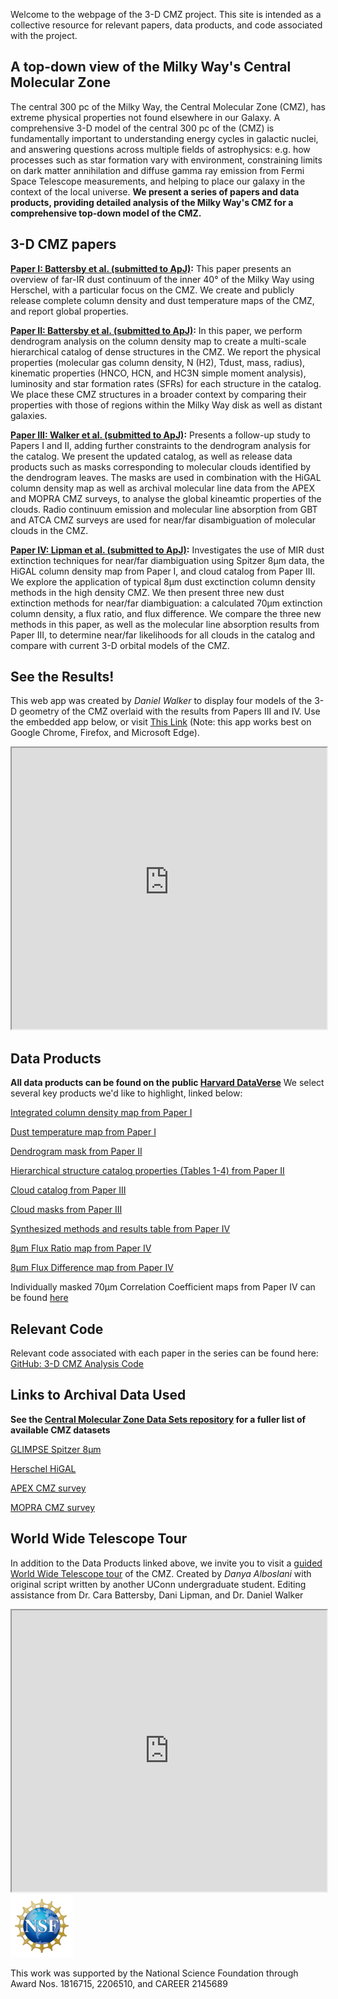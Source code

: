 

Welcome to the webpage of the 3-D CMZ project. This site is intended as a collective resource for relevant papers, data products, and code associated with the project. 

## A top-down view of the Milky Way's Central Molecular Zone
The central 300 pc of the Milky Way, the Central Molecular Zone (CMZ), has extreme physical properties not found elsewhere in our Galaxy. A comprehensive 3-D model of the central 300 pc of the (CMZ) is fundamentally important to understanding energy cycles in galactic nuclei, and answering questions across multiple fields of astrophysics: e.g. how processes such as star formation vary with environment, constraining limits on dark matter annihilation and diffuse gamma ray emission from Fermi Space Telescope measurements, and helping to place our galaxy in the context of the local universe. **We present a series of papers and data products, providing detailed analysis of the Milky Way's CMZ for a comprehensive top-down model of the CMZ.**  

## 3-D CMZ papers
**[Paper I: Battersby et al. (submitted to ApJ)](https://arxiv.org/abs/2410.17334):** This paper presents an overview of far-IR dust continuum of the inner 40&#176; of the Milky Way using Herschel, with a particular focus on the CMZ. We create and publicly release complete column density and dust temperature maps of the CMZ, and report global properties. 

**[Paper II: Battersby et al. (submitted to ApJ)](https://arxiv.org/abs/2410.17332):** In this paper, we perform dendrogram analysis on the column density map to create a multi-scale hierarchical catalog of dense structures in the CMZ. We report the physical properties (molecular gas column density, N (H2), Tdust, mass, radius), kinematic properties (HNCO, HCN, and HC3N simple moment analysis), luminosity and star formation rates (SFRs) for each structure in the catalog. We place these CMZ structures in a broader context by comparing their
properties with those of regions within the Milky Way disk as well as distant galaxies.

**[Paper III: Walker et al. (submitted to ApJ)](https://arxiv.org/abs/2410.17320):** Presents a follow-up study to Papers I and II, adding further constraints to the dendrogram analysis for the catalog. We present the updated catalog, as well as release data products such as masks corresponding to molecular clouds identified by the dendrogram leaves. The masks are used in combination with the HiGAL column density map as well as archival molecular line data from the APEX and MOPRA CMZ surveys, to analyse the global kineamtic properties of the clouds. Radio continuum emission and molecular line absorption from GBT and ATCA CMZ surveys are used for near/far disambiguation of molecular clouds in the CMZ. 

**[Paper IV: Lipman et al. (submitted to ApJ)](https://arxiv.org/abs/2410.17321):** Investigates the use of MIR dust extinction techniques for near/far diambiguation using Spitzer 8&micro;m data, the HiGAL column density map from Paper I, and cloud catalog from Paper III. We explore the application of typical 8&micro;m dust exctinction column density methods in the high density CMZ. We then present three new dust extinction methods for near/far diambiguation: a calculated 70&micro;m extinction column density, a flux ratio, and flux difference. We compare the three new methods in this paper, as well as the molecular line absorption results from Paper III, to determine near/far likelihoods for all clouds in the catalog and compare with current 3-D orbital models of the CMZ.  

## See the Results! 
This web app was created by _Daniel Walker_ to display four models of the 3-D geometry of the CMZ overlaid with the results from Papers III and IV. Use the embedded app below, or visit [This Link](https://3d-cmz-models.streamlit.app/) (Note: this app works best on Google Chrome, Firefox, and Microsoft Edge). 
<iframe
  src="https://3d-cmz-models.streamlit.app?embed=true"
  style="height: 450px; width: 100%;"
></iframe>


## Data Products 
**All data products can be found on the public [Harvard DataVerse](https://dataverse.harvard.edu/dataverse/3D_CMZ)** We select several key products we'd like to highlight, linked below:

[Integrated column density map from Paper I](https://dataverse.harvard.edu/file.xhtml?fileId=10454698&version=1.0) 

[Dust temperature map from Paper I](https://dataverse.harvard.edu/file.xhtml?fileId=10454717&version=1.0) 

[Dendrogram mask from Paper II](https://dataverse.harvard.edu/file.xhtml?fileId=10454731&version=1.0) 

[Hierarchical structure catalog properties (Tables 1-4) from Paper II](https://dataverse.harvard.edu/file.xhtml?fileId=10454727&version=1.0)

[Cloud catalog from Paper III](https://dataverse.harvard.edu/file.xhtml?fileId=10481330&version=2.0) 

[Cloud masks from Paper III](https://dataverse.harvard.edu/file.xhtml?fileId=10454585&version=1.0) 

[Synthesized methods and results table from Paper IV](https://dataverse.harvard.edu/file.xhtml?fileId=10463787&version=1.0)

[8&micro;m Flux Ratio map from Paper IV](https://dataverse.harvard.edu/file.xhtml?fileId=10463786&version=1.0) 

[8&micro;m Flux Difference map from Paper IV](https://dataverse.harvard.edu/file.xhtml?fileId=10463785&version=1.0) 

Individually masked 70&micro;m Correlation Coefficient maps from Paper IV can be found [here](https://dataverse.harvard.edu/dataset.xhtml?persistentId=doi:10.7910/DVN/FBV7T5) 



## Relevant Code
Relevant code associated with each paper in the series can be found here: [GitHub: 3-D CMZ Analysis Code](https://github.com/CentralMolecularZone/3D_CMZ/tree/main/3D_CMZ_Analysis_Code) 


## Links to Archival Data Used
**See the [Central Molecular Zone Data Sets repository](https://github.com/CentralMolecularZone/DataSets#spectral-surveys) for a fuller list of available CMZ datasets**

[GLIMPSE Spitzer 8&micro;m](https://irsa.ipac.caltech.edu/data/SPITZER/GLIMPSE/overview.html)

[Herschel HiGAL](https://github.com/CentralMolecularZone/DataSets#continuum-surveys)

[APEX CMZ survey](https://github.com/CentralMolecularZone/DataSets#whole-cmz)

[MOPRA CMZ survey](https://github.com/CentralMolecularZone/DataSets#spectral-surveys)



## World Wide Telescope Tour
In addition to the Data Products linked above, we invite you to visit a [guided World Wide Telescope tour](https://web.wwtassets.org/embed/1/wwt/?tour=https%3A%2F%2Fdata1.wwtassets.org%2Fpackages%2F2023%2F11_danya%2FUncovering%2520the%25203-D%2520structure%2520of%2520our%2520Galaxy%25E2%2580%2599s%2520Center%2520v1.wtt) of the CMZ. Created by _Danya Alboslani_ with original script written by another UConn undergraduate student. Editing assistance from Dr. Cara Battersby, Dani Lipman, and Dr. Daniel Walker 

<iframe
  src="https://web.wwtassets.org/embed/1/wwt/?tour=https%3A%2F%2Fdata1.wwtassets.org%2Fpackages%2F2023%2F11_danya%2FUncovering%2520the%25203-D%2520structure%2520of%2520our%2520Galaxy%25E2%2580%2599s%2520Center%2520v1.wtt?embed=true"
  style="height: 450px; width: 100%;"
></iframe>




<img src='./docs/assets/images/NSF_transparent.png' width='100'>


This work was supported by the National Science Foundation through Award Nos. 1816715, 2206510, and CAREER 2145689
